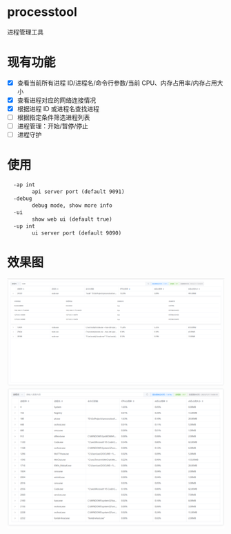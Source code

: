 # processtool

进程管理工具

# 现有功能

- [x] 查看当前所有进程 ID/进程名/命令行参数/当前 CPU、内存占用率/内存占用大小
- [x] 查看进程对应的网络连接情况
- [x] 根据进程 ID 或进程名查找进程
- [ ] 根据指定条件筛选进程列表
- [ ] 进程管理：开始/暂停/停止
- [ ] 进程守护

# 使用

```shell
  -ap int
        api server port (default 9091)
  -debug
        debug mode, show more info
  -ui
        show web ui (default true)
  -up int
        ui server port (default 9090)
```

# 效果图

![进程工具演示](screenshot/processtool_ex1.png)
![进程工具演示](screenshot/processtool_ex2.png)
